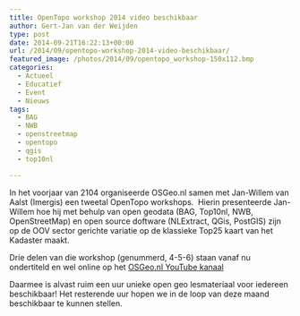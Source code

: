 ```yaml
---
title: OpenTopo workshop 2014 video beschikbaar
author: Gert-Jan van der Weijden
type: post
date: 2014-09-21T16:22:13+00:00
url: /2014/09/opentopo-workshop-2014-video-beschikbaar/
featured_image: /photos/2014/09/opentopo_workshop-150x112.bmp
categories:
  - Actueel
  - Educatief
  - Event
  - Nieuws
tags:
  - BAG
  - NWB
  - openstreetmap
  - opentopo
  - qgis
  - top10nl

---
```

In het voorjaar van 2104 organiseerde OSGeo.nl samen met Jan-Willem van Aalst (Imergis) een tweetal OpenTopo workshops.  Hierin presenteerde Jan-Willem hoe hij met behulp van open geodata (BAG, Top10nl, NWB, OpenStreetMap) en open source doftware (NLExtract, QGis, PostGIS) zijn op de OOV sector gerichte variatie op de klassieke Top25 kaart van het Kadaster maakt.

Drie delen van die workshop (genummerd, 4-5-6) staan vanaf nu ondertiteld en wel online op het [OSGeo.nl YouTube kanaal][1]

Daarmee is alvast ruim een uur unieke open geo lesmateriaal voor iedereen beschikbaar! Het resterende uur hopen we in de loop van deze maand beschikbaar te kunnen stellen.

[1]: https://www.youtube.com/channel/UCK1e8j68uZZOw1Wpzc8qubA/videos
